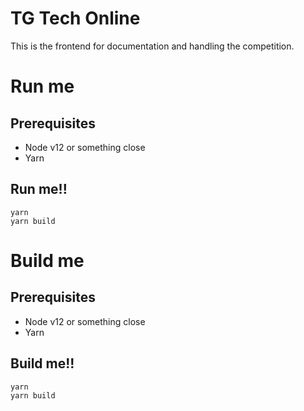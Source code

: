 # TG Tech Online

This is the frontend for documentation and handling the competition.

# Run me

## Prerequisites

- Node v12 or something close
- Yarn

## Run me!!

```
yarn
yarn build
```

# Build me

## Prerequisites

- Node v12 or something close
- Yarn

## Build me!!

```
yarn
yarn build
```
